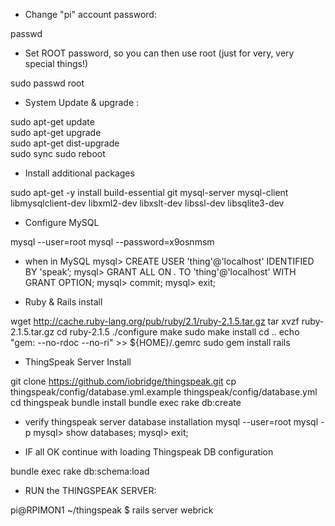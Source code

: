* Change "pi" account password:

passwd

* Set ROOT password, so you can then use root (just for very, very special things!)

sudo passwd root

* System Update & upgrade  :

sudo apt-get update            
sudo apt-get upgrade          
sudo apt-get dist-upgrade   
sudo sync
sudo reboot

* Install additional packages

sudo apt-get -y install build-essential git mysql-server mysql-client libmysqlclient-dev libxml2-dev libxslt-dev libssl-dev libsqlite3-dev

* Configure MySQL

mysql --user=root mysql --password=x9osnmsm
* when in MySQL
mysql> CREATE USER 'thing'@'localhost' IDENTIFIED BY 'speak’;
mysql> GRANT ALL ON *.* TO 'thing'@'localhost' WITH GRANT OPTION;
mysql> commit;
mysql> exit;

* Ruby & Rails install

wget http://cache.ruby-lang.org/pub/ruby/2.1/ruby-2.1.5.tar.gz
tar xvzf ruby-2.1.5.tar.gz
cd ruby-2.1.5
./configure
make
sudo make install
cd ..
echo "gem: --no-rdoc --no-ri" >> ${HOME}/.gemrc
sudo gem install rails

* ThingSpeak Server Install

git clone https://github.com/iobridge/thingspeak.git
cp thingspeak/config/database.yml.example thingspeak/config/database.yml
cd thingspeak
bundle install
bundle exec rake db:create

* verify thingspeak server database installation
mysql --user=root mysql -p
mysql> show databases;
mysql> exit; 

* IF all OK continue with loading Thingspeak DB configuration

bundle exec rake db:schema:load

* RUN the THINGSPEAK SERVER:

pi@RPIMON1 ~/thingspeak $ rails server webrick
